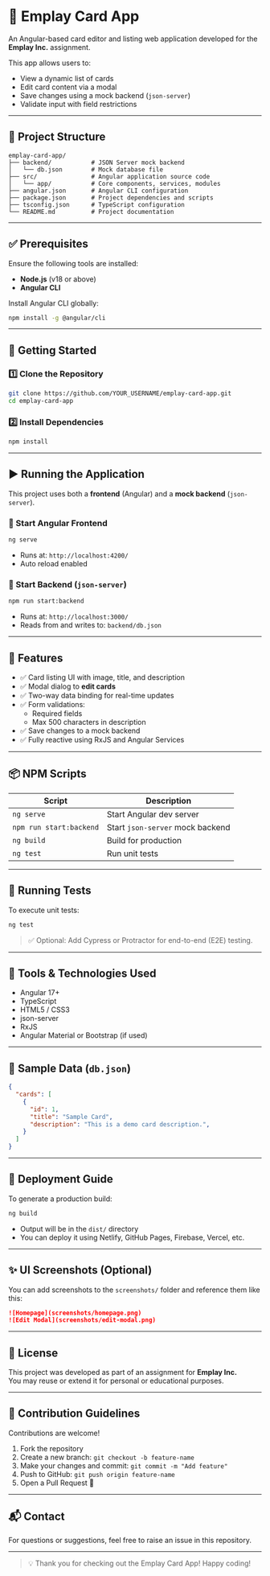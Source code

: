 # 🎴 Emplay Card App

An Angular-based card editor and listing web application developed for the **Emplay Inc.** assignment.

This app allows users to:

- View a dynamic list of cards  
- Edit card content via a modal  
- Save changes using a mock backend (`json-server`)  
- Validate input with field restrictions

---

## 📁 Project Structure

```
emplay-card-app/
├── backend/           # JSON Server mock backend
│   └── db.json        # Mock database file
├── src/               # Angular application source code
│   └── app/           # Core components, services, modules
├── angular.json       # Angular CLI configuration
├── package.json       # Project dependencies and scripts
├── tsconfig.json      # TypeScript configuration
└── README.md          # Project documentation
```

---

## ✅ Prerequisites

Ensure the following tools are installed:

- **Node.js** (v18 or above)
- **Angular CLI**

Install Angular CLI globally:

```bash
npm install -g @angular/cli
```

---

## 🚀 Getting Started

### 1️⃣ Clone the Repository

```bash
git clone https://github.com/YOUR_USERNAME/emplay-card-app.git
cd emplay-card-app
```

### 2️⃣ Install Dependencies

```bash
npm install
```

---

## ▶️ Running the Application

This project uses both a **frontend** (Angular) and a **mock backend** (`json-server`).

### 🔹 Start Angular Frontend

```bash
ng serve
```

- Runs at: `http://localhost:4200/`
- Auto reload enabled

### 🔹 Start Backend (`json-server`)

```bash
npm run start:backend
```

- Runs at: `http://localhost:3000/`
- Reads from and writes to: `backend/db.json`

---

## 🧩 Features

- ✅ Card listing UI with image, title, and description
- ✅ Modal dialog to **edit cards**
- ✅ Two-way data binding for real-time updates
- ✅ Form validations:
  - Required fields
  - Max 500 characters in description
- ✅ Save changes to a mock backend
- ✅ Fully reactive using RxJS and Angular Services

---

## 📦 NPM Scripts

| Script                  | Description                         |
|--------------------------|-------------------------------------|
| `ng serve`               | Start Angular dev server            |
| `npm run start:backend`  | Start `json-server` mock backend    |
| `ng build`               | Build for production                |
| `ng test`                | Run unit tests                      |

---

## 🧪 Running Tests

To execute unit tests:

```bash
ng test
```

> ✅ Optional: Add Cypress or Protractor for end-to-end (E2E) testing.

---

## 🧰 Tools & Technologies Used

- Angular 17+
- TypeScript
- HTML5 / CSS3
- json-server
- RxJS
- Angular Material or Bootstrap (if used)

---

## 🔧 Sample Data (`db.json`)

```json
{
  "cards": [
    {
      "id": 1,
      "title": "Sample Card",
      "description": "This is a demo card description.",
    }
  ]
}
```

---

## 🧭 Deployment Guide

To generate a production build:

```bash
ng build
```

- Output will be in the `dist/` directory
- You can deploy it using Netlify, GitHub Pages, Firebase, Vercel, etc.

---

## ✨ UI Screenshots (Optional)

You can add screenshots to the `screenshots/` folder and reference them like this:

```markdown
![Homepage](screenshots/homepage.png)
![Edit Modal](screenshots/edit-modal.png)
```

---

## 🔖 License

This project was developed as part of an assignment for **Emplay Inc.**  
You may reuse or extend it for personal or educational purposes.

---

## 🙌 Contribution Guidelines

Contributions are welcome!

1. Fork the repository  
2. Create a new branch: `git checkout -b feature-name`  
3. Make your changes and commit: `git commit -m "Add feature"`  
4. Push to GitHub: `git push origin feature-name`  
5. Open a Pull Request 🚀

---

## 📬 Contact

For questions or suggestions, feel free to raise an issue in this repository.

---

> 💡 Thank you for checking out the Emplay Card App! Happy coding!
